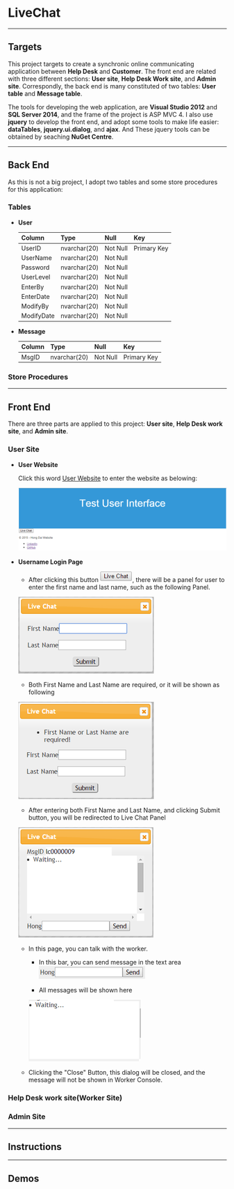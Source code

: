 # LiveChat
---
## Targets
This project targets to create a synchronic online communicating application between **Help Desk** and **Customer**. The front end are related with three different sections: **User site**, **Help Desk Work site**, and **Admin site**. Correspondly, the back end is many constituted of two tables: **User table** and **Message table**.

The tools for developing the web application, are **Visual Studio 2012** and **SQL Server 2014**, and the frame of the project is ASP MVC 4. I also use **jquery** to develop the front end, and adopt some tools to make life easier: **dataTables**, **jquery.ui.dialog**, and **ajax**. And These jquery tools can be obtained by seaching **NuGet Centre**.

---
## Back End
As this is not a big project, I adopt two tables and some store procedures for this application:
### Tables
* **User**

    Column  | Type | Null | Key
    --- | --- | --- | ---
    UserID  | nvarchar(20) | Not Null | Primary Key
    UserName  | nvarchar(20) | Not Null |
    Password  | nvarchar(20) | Not Null |
    UserLevel  | nvarchar(20) | Not Null |
    EnterBy  | nvarchar(20) | Not Null |
    EnterDate  | nvarchar(20) | Not Null |
    ModifyBy  | nvarchar(20) | Not Null |
    ModifyDate  | nvarchar(20) | Not Null |

* **Message**

    Column  | Type | Null | Key
    --- | --- | --- | ---
    MsgID  | nvarchar(20) | Not Null | Primary Key

### Store Procedures

---
## Front End
There are three parts are applied to this project: **User site**, **Help Desk work site**, and **Admin site**.
### User Site
* **User Website**

    Click this word [User Website](http://livechathenry.azurewebsites.net/) to enter the website as belowing:
    
    ![UserPage](https://raw.githubusercontent.com/daihong391/LiveChat/master/LiveChat/Images/UserPage.png)

* **Username Login Page**
    
    * After clicking this button ![LiveChatButton](https://raw.githubusercontent.com/daihong391/LiveChat/master/LiveChat/Images/UserLiveChatButton.png), there will be a panel for user to
enter the first name and last name, such as the following Panel.

    ![UserNamePanel](https://raw.githubusercontent.com/daihong391/LiveChat/master/LiveChat/Images/UserNamePanel.png)
    
    * Both First Name and Last Name are required, or it will be shown as following
    
    ![UerLoginFail](https://raw.githubusercontent.com/daihong391/LiveChat/master/LiveChat/Images/FailLoginPanel.png)
    
    * After entering both First Name and Last Name, and clicking Submit button,
you will be redirected to Live Chat Panel
    
    ![Msg Content](https://raw.githubusercontent.com/daihong391/LiveChat/master/LiveChat/Images/UserChatPanel.png)
    
    * In this page, you can talk with the worker. 
        * In this bar, you can send message in the text area
        ![Msg Sender](https://raw.githubusercontent.com/daihong391/LiveChat/master/LiveChat/Images/MsgSend.png)
        
        * All messages will be shown here
        
        ![Msg Panel](https://raw.githubusercontent.com/daihong391/LiveChat/master/LiveChat/Images/MsgPanel.png)
        
    * Clicking the "Close" Button, this dialog will be closed, and the message will not be shown in Worker Console.

### Help Desk work site(Worker Site)

### Admin Site

---
## Instructions

---
## Demos

